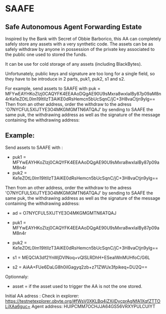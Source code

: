 # SAAFE
## Safe Autonomous Agent Forwarding Estate

Inspired by the Bank with Secret of Obbie Barborico, this AA can completely safely store any assets with a very synthetic code. The assets can be as safely withdraw by anyone in possession of the private key associated to the public one used to stored the funds.

It can be use for cold storage of any assets (including BlackBytes).

Unfortunately, public keys and signature are too long for a single field, so they have to be introduce in 2 parts, puk1, puk2, s1 and s2.

For example, send assets to SAAFE with puk = MFYwEAYHKoZIzj0CAQYFK4EEAAoDQgAE90U9sMxra8wxIaIBy87p09aM8n4rKe1eZOtL0Im19ItIIzT3AiKE0dRsHemcn5bUcSqnC/jC+3H8vaCtjn9ylg==
Then from an other address, order the withdraw to the adress 'O7NYCFUL5XIJTYE3O4MKGMGMTN6ATQAJ' by sending to SAAFE the same puk, the withdrawing address as well as the signature of the message containing the withdrawing address:


## Example:
Send assets to SAAFE with :
* puk1 = MFYwEAYHKoZIzj0CAQYFK4EEAAoDQgAE90U9sMxra8wxIaIBy87p09aM8n4r
* puk2 = Ke1eZOtL0Im19ItIIzT3AiKE0dRsHemcn5bUcSqnC/jC+3H8vaCtjn9ylg==

Then from an other address, order the withdraw to the adress 'O7NYCFUL5XIJTYE3O4MKGMGMTN6ATQAJ' by sending to SAAFE the same puk, the withdrawing address as well as the signature of the message containing the withdrawing address:
* ad = O7NYCFUL5XIJTYE3O4MKGMGMTN6ATQAJ

* puk1 = MFYwEAYHKoZIzj0CAQYFK4EEAAoDQgAE90U9sMxra8wxIaIBy87p09aM8n4r
* puk2 = Ke1eZOtL0Im19ItIIzT3AiKE0dRsHemcn5bUcSqnC/jC+3H8vaCtjn9ylg==

* s1 = MEQCIA3df2YnWjDVlNoq+vQlSLRDhH+ESeaIWnMUHfoC/G6L
* s2 = AiAA+FUe6DaLG8h0ilGagyq2zb+z71ZWUx3fpikeq+DU2Q==

Optionnaly:
* asset = <asset name >
if the asset used to trigger the AA is not the one stored.
  
Initial AA adress : 
Check in explorer: https://testnetexplorer.obyte.org/#fWsV0XKLBq4jZXjIDycprAgNfA1XqfZTTOLjXAa6guc=
Agent address: HUIPCMM7OCHJJA64GS56VRXYPULCUIYT
